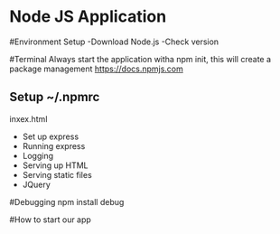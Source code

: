 # Node JS Application

#Environment Setup
-Download Node.js
-Check version

#Terminal
Always start the application witha npm init, this will create a package management
https://docs.npmjs.com

Setup ~/.npmrc
-

inxex.html
- Set up express
- Running express
- Logging
- Serving up HTML
- Serving static files
- JQuery


#Debugging
npm install debug

#How to start our app
